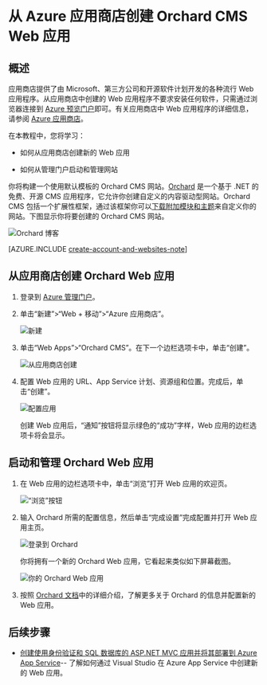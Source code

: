 <properties 
	pageTitle="从 Azure 应用商店创建 Orchard CMS Web 应用" 
	description="本教程教你如何在 Azure 中创建新 Web 应用，以及如何使用 Azure 门户启动和管理该 Web 应用。" 
	tags="azure-portal"
	services="app-service\web" 
	documentationCenter=".net" 
	authors="tfitzmac" 
	manager="wpickett" 
	editor=""/>

<tags 
	ms.service="app-service-web" 
	ms.date="08/03/2015" 
	wacn.date="10/03/2015"/>

# 从 Azure 应用商店创建 Orchard CMS Web 应用

## 概述

应用商店提供了由 Microsoft、第三方公司和开源软件计划开发的各种流行 Web 应用程序。从应用商店中创建的 Web 应用程序不要求安装任何软件，只需通过浏览器连接到 [Azure 预览门户](https://manage.windowsazure.cn/)即可。有关应用商店中 Web 应用程序的详细信息，请参阅 [Azure 应用商店](/marketplace/)。

在本教程中，您将学习：

- 如何从应用商店创建新的 Web 应用

- 如何从管理门户启动和管理网站
 
你将构建一个使用默认模板的 Orchard CMS 网站。[Orchard](http://www.orchardproject.net/) 是一个基于 .NET 的免费、开源 CMS 应用程序，它允许你创建自定义的内容驱动型网站。Orchard CMS 包括一个扩展性框架，通过该框架你可以[下载附加模块和主题](http://gallery.orchardproject.net/)来自定义你的网站。下图显示你将要创建的 Orchard CMS 网站。

![Orchard 博客][13]

[AZURE.INCLUDE [create-account-and-websites-note](../includes/create-account-and-websites-note)]

## 从应用商店创建 Orchard Web 应用

1. 登录到 [Azure 管理门户](http://manage.windowsazure.cn)。

2. 单击“新建”>“Web + 移动”>“Azure 应用商店”。
	
	![新建][1]

3. 单击“Web Apps”>“Orchard CMS”。在下一个边栏选项卡中，单击“创建”。
	
	![从应用商店创建][2]

4. 配置 Web 应用的 URL、App Service 计划、资源组和位置。完成后，单击“创建”。
	
	![配置应用][3]

	创建 Web 应用后，“通知”按钮将显示绿色的“成功”字样，Web 应用的边栏选项卡将会显示。

## 启动和管理 Orchard Web 应用

1. 在 Web 应用的边栏选项卡中，单击“浏览”打开 Web 应用的欢迎页。

	![“浏览”按钮][12]

2. 输入 Orchard 所需的配置信息，然后单击“完成设置”完成配置并打开 Web 应用主页。

	![登录到 Orchard][7]

	你将拥有一个新的 Orchard Web 应用，它看起来类似如下屏幕截图。

	![你的 Orchard Web 应用][13]

3. 按照 [Orchard 文档](http://docs.orchardproject.net/)中的详细介绍，了解更多关于 Orchard 的信息并配置新的 Web 应用。

## 后续步骤

* [创建使用身份验证和 SQL 数据库的 ASP.NET MVC 应用并将其部署到 Azure App Service](/documentation/articles/web-sites-dotnet-deploy-aspnet-mvc-app-membership-oauth-sql-database)-- 了解如何通过 Visual Studio 在 Azure App Service 中创建新的 Web 应用。


[1]: ./media/web-sites-dotnet-orchard-cms-gallery/orchardgallery-01.png
[2]: ./media/web-sites-dotnet-orchard-cms-gallery/orchardgallery-02.png
[3]: ./media/web-sites-dotnet-orchard-cms-gallery/orchardgallery-03.png
[4]: ./media/web-sites-dotnet-orchard-cms-gallery/orchardgallery-04.png
[5]: ./media/web-sites-dotnet-orchard-cms-gallery/orchardgallery-05.png
[7]: ./media/web-sites-dotnet-orchard-cms-gallery/orchardgallery-07.png
[12]: ./media/web-sites-dotnet-orchard-cms-gallery/orchardgallery-12.png
[13]: ./media/web-sites-dotnet-orchard-cms-gallery/orchardgallery-08.png

<!---HONumber=71-->